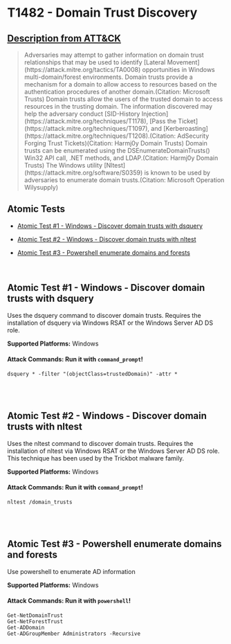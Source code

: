 # T1482 - Domain Trust Discovery
## [Description from ATT&CK](https://attack.mitre.org/wiki/Technique/T1482)
<blockquote>Adversaries may attempt to gather information on domain trust relationships that may be used to identify [Lateral Movement](https://attack.mitre.org/tactics/TA0008) opportunities in Windows multi-domain/forest environments. Domain trusts provide a mechanism for a domain to allow access to resources based on the authentication procedures of another domain.(Citation: Microsoft Trusts) Domain trusts allow the users of the trusted domain to access resources in the trusting domain. The information discovered may help the adversary conduct [SID-History Injection](https://attack.mitre.org/techniques/T1178), [Pass the Ticket](https://attack.mitre.org/techniques/T1097), and [Kerberoasting](https://attack.mitre.org/techniques/T1208).(Citation: AdSecurity Forging Trust Tickets)(Citation: Harmj0y Domain Trusts) Domain trusts can be enumerated using the DSEnumerateDomainTrusts() Win32 API call, .NET methods, and LDAP.(Citation: Harmj0y Domain Trusts) The Windows utility [Nltest](https://attack.mitre.org/software/S0359) is known to be used by adversaries to enumerate domain trusts.(Citation: Microsoft Operation Wilysupply)</blockquote>

## Atomic Tests

- [Atomic Test #1 - Windows - Discover domain trusts with dsquery](#atomic-test-1---windows---discover-domain-trusts-with-dsquery)

- [Atomic Test #2 - Windows - Discover domain trusts with nltest](#atomic-test-2---windows---discover-domain-trusts-with-nltest)

- [Atomic Test #3 - Powershell enumerate domains and forests](#atomic-test-3---powershell-enumerate-domains-and-forests)


<br/>

## Atomic Test #1 - Windows - Discover domain trusts with dsquery
Uses the dsquery command to discover domain trusts.
Requires the installation of dsquery via Windows RSAT or the Windows Server AD DS role.

**Supported Platforms:** Windows



#### Attack Commands: Run it with `command_prompt`! 
```
dsquery * -filter "(objectClass=trustedDomain)" -attr *
```





<br/>
<br/>

## Atomic Test #2 - Windows - Discover domain trusts with nltest
Uses the nltest command to discover domain trusts.
Requires the installation of nltest via Windows RSAT or the Windows Server AD DS role.
This technique has been used by the Trickbot malware family.

**Supported Platforms:** Windows



#### Attack Commands: Run it with `command_prompt`! 
```
nltest /domain_trusts
```





<br/>
<br/>

## Atomic Test #3 - Powershell enumerate domains and forests
Use powershell to enumerate AD information

**Supported Platforms:** Windows



#### Attack Commands: Run it with `powershell`! 
```
Get-NetDomainTrust
Get-NetForestTrust
Get-ADDomain
Get-ADGroupMember Administrators -Recursive
```





<br/>
